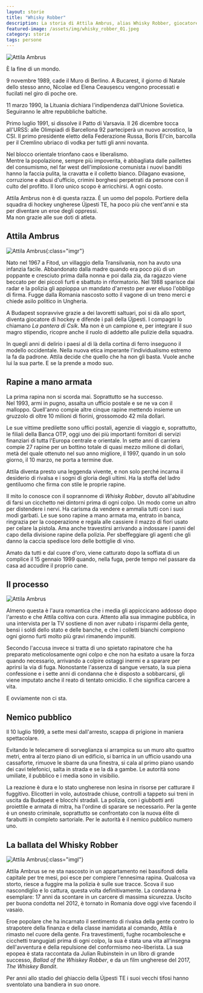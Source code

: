 ```yaml
---
layout: storie
title: "Whisky Robber"
description: La storia di Attila Ambrus, alias Whisky Robber, giocatore di hockey e rapinatore dal cicchetto facile, eroe popolare in Ungheria dopo la fine del comunismo.
featured-image: /assets/img/whisky_robber_01.jpeg
category: storie
tags: persone
---
```

![Attila Ambrus](/assets/img/whisky_robber_01.jpg "Attila Ambrus")

È la fine di un mondo.  

9 novembre 1989, cade il Muro di Berlino. A Bucarest, il giorno di Natale dello stesso anno, Nicolae ed Elena Ceaușescu vengono processati e fucilati nel giro di poche ore.  

11 marzo 1990, la Lituania dichiara l'indipendenza dall'Unione Sovietica. Seguiranno le altre repubbliche baltiche.  

Primo luglio 1991, si dissolve il Patto di Varsavia. Il 26 dicembre tocca all'URSS: alle Olimpiadi di Barcellona 92 parteciperà un nuovo acrostico, la CSI. Il primo presidente eletto della Federazione Russa, Boris El'cin, barcolla per il Cremlino ubriaco di vodka per tutti gli anni novanta.   

Nel blocco orientale trionfano caos e liberalismo.   
Mentre la popolazione, sempre più impoverita, è abbagliata dalle paillettes del consumismo, nel far west dell'implosione comunista i nuovi banditi hanno la faccia pulita, la cravatta e il colletto bianco. Dilagano evasione, corruzione e abusi d'ufficio, crimini borghesi perpetrati da persone con il culto del profitto. Il loro unico scopo è arricchirsi. A ogni costo.  

Attila Ambrus non è di questa razza. È un uomo del popolo. Portiere della squadra di hockey ungherese Újpesti TE, ha poco più che vent'anni e sta per diventare un eroe degli oppressi.  
Ma non grazie alle sue doti di atleta.    

## Attila Ambrus
![Attila Ambrus](/assets/img/whisky_robber_01.jpeg "Attila Ambrus, portiere della Újpesti TE"){:class="imgr"}

Nato nel 1967 a Fitod, un villaggio della Transilvania, non ha avuto una infanzia facile. Abbandonato dalla madre quando era poco più di un poppante e cresciuto prima dalla nonna e poi dalla zia, da ragazzo viene beccato per dei piccoli furti e sbattuto in riformatorio. Nel 1988 sparisce dai radar e la polizia gli appioppa un mandato d'arresto per aver eluso l'obbligo di firma. Fugge dalla Romania nascosto sotto il vagone di un treno merci e chiede asilo politico in Ungheria.   

A Budapest sopravvive grazie a dei lavoretti saltuari, poi si dà allo sport, diventa giocatore di hockey e difende i pali della Újpesti. I compagni lo chiamano *La pantera di Csík*. Ma non è un campione e, per integrare il suo magro stipendio, ricopre anche il ruolo di addetto alle pulizie della squadra.  

In quegli anni di delirio i paesi al di là della cortina di ferro inseguono il modello occidentale. Nella nuova etica imperante l'individualismo estremo la fa da padrone. Attila decide che quello che ha non gli basta. Vuole anche lui la sua parte. E se la prende a modo suo.  
  
## Rapine a mano armata 
La prima rapina non si scorda mai. Soprattutto se ha successo.  
Nel 1993, armi in pugno, assalta un ufficio postale e se ne va con il malloppo. Quell'anno compie altre cinque rapine mettendo insieme un gruzzolo di oltre 10 milioni di fiorini, grossomodo 42 mila dollari.  
  
Le sue vittime predilette sono uffici postali, agenzie di viaggio e, soprattutto, le filiali della Banca OTP, oggi uno dei più importanti fornitori di servizi finanziari di tutta l'Europa centrale e orientale. In sette anni di carriera compie 27 rapine per un bottino totale di quasi mezzo milione di dollari, metà del quale ottenuto nel suo anno migliore, il 1997, quando in un solo giorno, il 10 marzo, ne porta a termine due.  

Attila diventa presto una leggenda vivente, e non solo perché incarna il desiderio di rivalsa e i sogni di gloria degli ultimi. Ha la stoffa del ladro gentiluomo che firma con stile le proprie rapine.   
  
Il mito lo conosce con il soprannome di *Whisky Robber*, dovuto all'abitudine di farsi un cicchetto nei dintorni prima di ogni colpo. Un modo come un altro per distendere i nervi. Ha carisma da vendere e ammalia tutti con i suoi modi garbati. Le sue sono rapine a mano armata ma, entrato in banca, ringrazia per la cooperazione e regala alle cassiere il mazzo di fiori usato per celare la pistola. Ama anche travestirsi arrivando a indossare i panni del capo della divisione rapine della polizia. Per sbeffeggiare gli agenti che gli danno la caccia spedisce loro delle bottiglie di vino.  

Amato da tutti e dal cuore d'oro, viene catturato dopo la soffiata di un complice il 15 gennaio 1999 quando, nella fuga, perde tempo nel passare da casa ad accudire il proprio cane.  
  
## Il processo  
![Attila Ambrus](/assets/img/whisky_robber_02.jpg "Il Whisky Robber in manette")

Almeno questa è l'aura romantica che i media gli appiccicano addosso dopo l'arresto e che Attila coltiva con cura. Attento alla sua immagine pubblica, in una intervista per la TV sostiene di non aver rubato i risparmi della gente, bensì i soldi dello stato e delle banche, e che i colletti bianchi compiono ogni giorno furti molto più gravi rimanendo impuniti.  
  
Secondo l'accusa invece si tratta di uno spietato rapinatore che ha preparato meticolosamente ogni colpo e che non ha esitato a usare la forza quando necessario, arrivando a colpire ostaggi inermi e a sparare per aprirsi la via di fuga. Nonostante l'assenza di sangue versato, la sua piena confessione e i sette anni di condanna che è disposto a sobbarcarsi, gli viene imputato anche il reato di tentato omicidio. Il che significa carcere a vita.   

E ovviamente non ci sta.  

## Nemico pubblico  
Il 10 luglio 1999, a sette mesi dall'arresto, scappa di prigione in maniera spettacolare.  
  
Evitando le telecamere di sorveglianza si arrampica su un muro alto quattro metri, entra al terzo piano di un edificio, si barrica in un ufficio usando una cassaforte, rimuove le sbarre da una finestra, si cala al primo piano usando dei cavi telefonici, salta in strada e se la dà a gambe. Le autorità sono umiliate, il pubblico e i media sono in visibilio.

La reazione è dura e lo stato ungherese non lesina in risorse per catturare il fuggitivo. Elicotteri in volo, autostrade chiuse, controlli a tappeto sui treni in uscita da Budapest e blocchi stradali. La polizia, con i giubbotti anti proiettile e armata di mitra, ha l'ordine di sparare se necessario. Per la gente è un onesto criminale, soprattutto se confrontato con la nuova élite di farabutti in completo sartoriale. Per le autorità è il nemico pubblico numero uno.  
  
## La ballata del Whisky Robber
![Attila Ambrus](/assets/img/whisky_robber_03.jpg "Attila Ambrus oggi"){:class="imgl"}

Attila Ambrus se ne sta nascosto in un appartamento nei bassifondi della capitale per tre mesi, poi esce per compiere l'ennesima rapina. Qualcosa va storto, riesce a fuggire ma la polizia è sulle sue tracce. Scova il suo nascondiglio e lo cattura, questa volta definitivamente. La condanna è esemplare: 17 anni da scontare in un carcere di massima sicurezza. Uscito per buona condotta nel 2012, è tornato in Romania dove oggi vive facendo il vasaio.  

Eroe popolare che ha incarnato il sentimento di rivalsa della gente contro lo strapotere della finanza e della classe inamidata al comando, Attila è rimasto nel cuore della gente. Fra travestimenti, fughe rocambolesche e cicchetti trangugiati prima di ogni colpo, la sua è stata una vita all'insegna dell'avventura e della repulsione del conformismo neo-liberista. La sua epopea è stata raccontata da Julian Rubinstein in un libro di grande successo, *Ballad of the Whiskey Robber*, e da un film ungherese del 2017, *The Whiskey Bandit*.  

Per anni allo stadio del ghiaccio della Újpesti TE i suoi vecchi tifosi hanno sventolato una bandiera in suo onore.  
